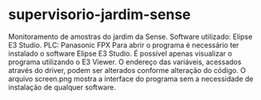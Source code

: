 # supervisorio-jardim-sense
Monitoramento de amostras do jardim da Sense. Software utilizado: Elipse E3 Studio. PLC: Panasonic FPX
Para abrir o programa é necessário ter instalado o software Elipse E3 Studio.
É possível apenas visualizar o programa utilizando o E3 Viewer.
O endereço das variáveis, acessados através do driver, podem ser alterados conforme alteração do código.
O arquivo screen.png mostra a interface do programa sem a necessidade de instalação de qualquer software.
